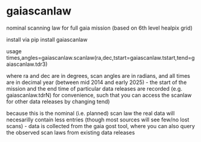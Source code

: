 # gaiascanlaw
 nominal scanning law for full gaia mission (based on 6th level healpix grid)

 install via
    pip install gaiascanlaw

 usage
    times,angles=gaiascanlaw.scanlaw(ra,dec,tstart=gaiascanlaw.tstart,tend=gaiascanlaw.tdr3)

 where ra and dec are in degrees, scan angles are in radians, and all times are in decimal year (between mid 2014 and early 2025) - the start of the mission and the end time of particular data releases are recorded (e.g. gaiascanlaw.tdrN) for convenience, such that you can access the scanlaw for other data releases by changing tend)

 because this is the nominal (i.e. planned) scan law the real data will necesarilly contain less entries (though most sources will see few/no lost scans) - data is collected from the gaia gost tool, where you can also query the observed scan laws from existing data releases